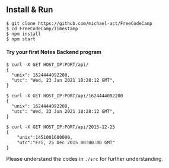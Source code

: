 ## Install & Run

```
$ git clone https://github.com/michael-act/FreeCodeCamp
$ cd FreeCodeCamp/Timestamp
$ npm install
$ npm start
```

#### Try your first Notes Backend program

```shell
$ curl -X GET HOST_IP:PORT/api/
{
  "unix": 1624444092200,
  "utc": "Wed, 23 Jun 2021 10:28:12 GMT",
}

$ curl -X GET HOST_IP:PORT/api/1624444092200
{
  "unix": 1624444092200,
  "utc": "Wed, 23 Jun 2021 10:28:12 GMT",
}

$ curl -X GET HOST_IP:PORT/api/2015-12-25
{
	"unix":1451001600000, 
	"utc":"Fri, 25 Dec 2015 00:00:00 GMT"
}
```
Please understand the codes in `./src` for further understanding. 
